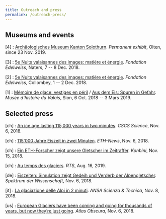 ```yaml
---
title: Outreach and press
permalink: /outreach-press/
---
```


Museums and events
------------------

<!-- Säntis cable car -->
<!-- GletscherGarten Luzern -->
<!-- Parc National du Mercantour -->

[4]
: [Archäologisches Museum Kanton Solothurn](https://hausdermuseen.ch/archaeologisches-museum).
  *Permanent exhibit*, Olten, since 23 Nov. 2019.

[3]
: [5e Nuits valaisannes des images: matière et énergie](https://agenda.culturevalais.ch/fr/event/show/14762).
  *Fondation Edelweiss*, Naters, 7 -- 8 Dec. 2018.

[2]
: [5e Nuits valaisannes des images: matière et énergie](https://agenda.culturevalais.ch/fr/event/show/15208).
  *Fondation Edelweiss*, Collombey, 1 -- 2 Dec. 2018.

[1]
: [Mémoire de glace: vestiges en péril](https://www.musees-valais.ch/musee-histoire/expositions/archives/item/1229-memoire-de-glace-vestiges-en-peril.html) /
  [Aus dem Eis: Spuren in Gefahr](https://www.museen-wallis.ch/geschichtsmuseum/ausstellungen/archiv/item/1231-memoire-de-glace-vestiges-en-peril.html).
  *Musée d'histoire du Valais*, Sion, 6 Oct. 2018 -- 3 Mars 2019.


Selected press
--------------

[ch]
: [An ice age lasting 115,000 years in two minutes](https://www.cscs.ch/science/earth-env-science/2018/an-ice-age-lasting-115000-years-in-two-minutes/).
  *CSCS Science*, Nov. 6, 2018.

[ch]
: [115'000 Jahre Eiszeit in zwei Minuten](https://www.ethz.ch/content/main/de/news-und-veranstaltungen/eth-news/news/2018/11/eiszeitensimulation-macht-gletscherausdehnung-sichtbar.html).
  *ETH-News*, Nov. 6, 2018.

[ch]
: [Ein ETH-Forscher zeigt unsere Gletscher im Zeitraffer](https://www.konbini.com/ch-de/swissmade/ein-eth-forscher-zeigt-unsere-gletscher-im-zeitraffer).
  *Konbini*, Nov. 15, 2018.

[ch]
: [Au temps des glaciers](https://www.rts.ch/info/suisse/10601976-au-temps-des-glaciers.html#chap01).
  *RTS*, Aug. 16, 2019.

[de]
: [Eiszeiten: Simulation zeigt Gedeih und Verderb der Alpengletscher](https://www.spektrum.de/video/simulation-zeigt-gedeih-und-verderb-der-alpengletscher/1606514).
  *Spektrum der Wissenschaft*, Nov. 6, 2018.

[it]
: [La glaciazione delle Alpi in 2 minuti](http://www.ansa.it/canale_scienza_tecnica/notizie/terra_poli/2018/11/08/la-glaciazione-delle-alpi-in-2-minuti-_60dd9dd8-2a24-496d-846e-c1d591cb79d2.html).
  *ANSA Scienza & Tecnica*, Nov. 8, 2018.

[us]
: [European Glaciers have been coming and going for thousands of years, but now they’re just going](https://www.atlasobscura.com/articles/european-glaciers-have-been-coming-and-going-for-tens-of-thousands-of-years-now-theyre-just-going).
  *Atlas Obscura*, Nov. 6, 2018.
